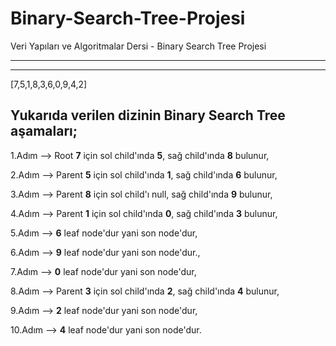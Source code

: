 # Binary-Search-Tree-Projesi

Veri Yapıları ve Algoritmalar Dersi - Binary Search Tree Projesi

---

---

[7,5,1,8,3,6,0,9,4,2]

## Yukarıda verilen dizinin Binary Search Tree aşamaları;

1.Adım --> Root **7** için sol child'ında **5**, sağ child'ında **8** bulunur,

2.Adım --> Parent **5** için sol child'ında **1**, sağ child'ında **6** bulunur,

3.Adım --> Parent **8** için sol child'ı null, sağ child'ında **9** bulunur,

4.Adım --> Parent **1** için sol child'ında **0**, sağ child'ında **3** bulunur,

5.Adım --> **6** leaf node'dur yani son node'dur,

6.Adım --> **9** leaf node'dur yani son node'dur.,

7.Adım --> **0** leaf node'dur yani son node'dur,

8.Adım --> Parent **3** için sol child'ında **2**, sağ child'ında **4** bulunur,

9.Adım --> **2** leaf node'dur yani son node'dur,

10.Adım --> **4** leaf node'dur yani son node'dur.
